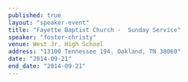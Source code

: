 ```yaml
---
published: true
layout: "speaker-event"
title: "Fayette Baptist Church -  Sunday Service"
speaker: "foster-christy"
venue: West Jr. High School
address: "13100 Tennessee 194, Oakland, TN 38060"
date: "2014-09-21"
end_date: "2014-09-21"
---
```



